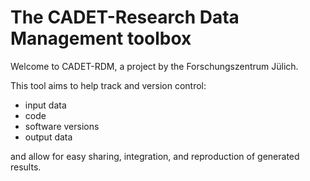 # The CADET-Research Data Management toolbox

Welcome to CADET-RDM, a project by the Forschungszentrum Jülich.

This tool aims to help track and version control:
- input data
- code
- software versions
- output data

and allow for easy sharing, integration, and reproduction of generated results. 

